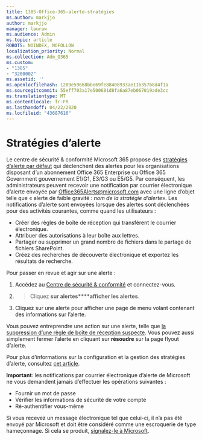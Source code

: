 ```yaml
---
title: 1385-Office-365-alerte-stratégies
ms.author: markjjo
author: markjjo
manager: lauraw
ms.audience: Admin
ms.topic: article
ROBOTS: NOINDEX, NOFOLLOW
localization_priority: Normal
ms.collection: Adm_O365
ms.custom:
- "1385"
- "3200002"
ms.assetid: ''
ms.openlocfilehash: 1209e59668bbe69fe88408933ae11b357b8d4f1a
ms.sourcegitcommit: 55eff703a17e500681d8fa6a87eb067019ade3cc
ms.translationtype: MT
ms.contentlocale: fr-FR
ms.lasthandoff: 04/22/2020
ms.locfileid: "43687616"
---
```

# <a name="alert-policies"></a>Stratégies d’alerte

Le centre de sécurité & conformité Microsoft 365 propose des [stratégies d’alerte par défaut](https://docs.microsoft.com/office365/securitycompliance/alert-policies#default-alert-policies) qui déclenchent des alertes pour les organisations disposant d’un abonnement Office 365 Enterprise ou Office 365 Government gouvernement E1/G1, E3/G3 ou E5/G5. Par conséquent, les administrateurs peuvent recevoir une notification par courrier électronique d’alerte envoyée par Office365Alerts@microsoft.com avec une ligne d’objet telle que « alerte de faible gravité : *nom de la stratégie d’alerte*». Les notifications d’alerte sont envoyées lorsque des alertes sont déclenchées pour des activités courantes, comme quand les utilisateurs :

- Créer des règles de boîte de réception qui transfèrent le courrier électronique.
- Attribuer des autorisations à leur boîte aux lettres.
- Partager ou supprimer un grand nombre de fichiers dans le partage de fichiers SharePoint.
- Créez des recherches de découverte électronique et exportez les résultats de recherche.

Pour passer en revue et agir sur une alerte :

1. Accédez au [Centre de sécurité & conformité](https://protection.office.com) et connectez-vous.
2.  > Cliquez **sur alertes****afficher les alertes**.
3. Cliquez sur une alerte pour afficher une page de menu volant contenant des informations sur l’alerte.

Vous pouvez entreprendre une action sur une alerte, telle que [la suppression d’une règle de boîte de réception suspecte](https://docs.microsoft.com/office365/securitycompliance/responding-to-a-compromised-email-account). Vous pouvez aussi simplement fermer l’alerte en cliquant sur **résoudre** sur la page flyout d’alerte.

Pour plus d’informations sur la configuration et la gestion des stratégies d’alerte, consultez [cet article](https://docs.microsoft.com/office365/securitycompliance/alert-policies).

**Important**: les notifications par courrier électronique d’alerte de Microsoft ne vous demandent jamais d’effectuer les opérations suivantes :

- Fournir un mot de passe
- Vérifier les informations de sécurité de votre compte
- Ré-authentifier vous-même

Si vous recevez un message électronique tel que celui-ci, il n’a pas été envoyé par Microsoft et doit être considéré comme une escroquerie de type hameçonnage. Si cela se produit, [signalez-le à Microsoft](https://docs.microsoft.com/office365/SecurityCompliance/report-junk-email-and-phishing-scams-in-outlook-on-the-web-eop).